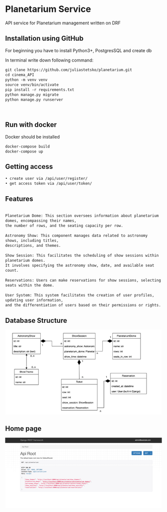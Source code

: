 # Planetarium Service

API service for Planetarium management written on DRF


## Installation using GitHub

For beginning you have to install Python3+, PostgresSQL and create db

In terminal write down following command:
```shell
git clone https://github.com/juliastetsko/planetarium.git
cd cinema_API
python -m venv venv 
source venv/bin/activate 
pip install -r requirements.txt
python manage.py migrate
python manage.py runserver



```
## Run with docker

Docker should be installed
```shell
docker-compose build
docker-compose up

```
## Getting access

```shell
• create user via /api/user/register/
• get access token via /api/user/token/
```

## Features
```

Planetarium Dome: This section oversees information about planetarium domes, encompassing their names,
the number of rows, and the seating capacity per row.

Astronomy Show: This component manages data related to astronomy shows, including titles,
descriptions, and themes.

Show Session: This facilitates the scheduling of show sessions within planetarium domes.
It involves specifying the astronomy show, date, and available seat count.

Reservations: Users can make reservations for show sessions, selecting seats within the dome.

User System: This system facilitates the creation of user profiles, updating user information,
and the differentiation of users based on their permissions or rights.
```

## Database Structure

![db_structure.png](db_structure.png)
## Home page
![demo_home.png](demo_home.png)

